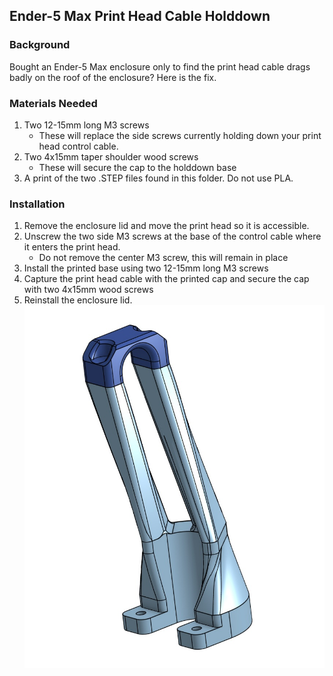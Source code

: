 ## Ender-5 Max Print Head Cable Holddown
### Background
Bought an Ender-5 Max enclosure only to find the print head cable drags badly on the roof of the enclosure?  Here is the fix.
### Materials Needed
1. Two 12-15mm long M3 screws
   - These will replace the side screws currently holding down your print head control cable.
2. Two 4x15mm taper shoulder wood screws
   - These will secure the cap to the holddown base
3. A print of the two .STEP files found in this folder.  Do not use PLA.
### Installation
1. Remove the enclosure lid and move the print head so it is accessible.
2. Unscrew the two side M3 screws at the base of the control cable where it enters the print head.
   - Do not remove the center M3 screw, this will remain in place
3. Install the printed base using two 12-15mm long M3 screws
4. Capture the print head cable with the printed cap and secure the cap with two 4x15mm wood screws
5. Reinstall the enclosure lid.
![Holddown render](https://github.com/Xorlent/Ender-5-Max/blob/main/Cable%20Holddown/Holddown.jpg "Holddown")
